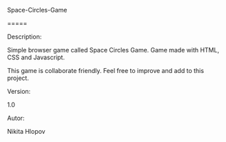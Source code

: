 Space-Circles-Game

=====

Description:

Simple browser game called Space Circles Game.
Game made with HTML, CSS and Javascript.

This game is collaborate friendly. Feel free to improve and add to this project.

Version:

1.0

Autor:

Nikita Hlopov
